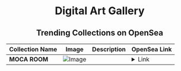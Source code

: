 <div align="center">

# Digital Art Gallery

## Trending Collections on OpenSea

| Collection Name                       | Image                                                                                     | Description                       | OpenSea Link                                                                                          |
|---------------------------------------|-------------------------------------------------------------------------------------------|-----------------------------------|--------------------------------------------------------------------------------------------------------|
| **MOCA ROOM** | ![Image](https://i.seadn.io/s/raw/files/1bccd0b7e665c04d30a9d0464f9042fe.png?w=500&auto=format?w=200&auto=format) |  | <details><summary>Link</summary>[MOCA ROOM](https://opensea.io/collection/moca-room)</details> |

</div>